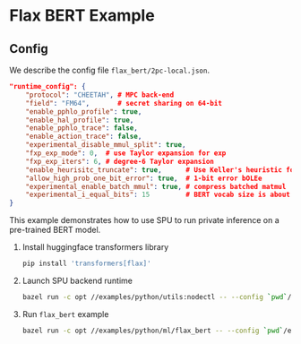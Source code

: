 # Flax BERT Example
## Config

We describe the config file `flax_bert/2pc-local.json`.

```json
"runtime_config": {
    "protocol": "CHEETAH", # MPC back-end
    "field": "FM64",       # secret sharing on 64-bit
    "enable_pphlo_profile": true,
    "enable_hal_profile": true,
    "enable_pphlo_trace": false,
    "enable_action_trace": false,
    "experimental_disable_mmul_split": true,
    "fxp_exp_mode": 0,  # use Taylor expansion for exp
    "fxp_exp_iters": 6, # degree-6 Taylor expansion
    "enable_heurisitc_truncate": true,      # Use Keller's heuristic for efficient truncate
    "allow_high_prob_one_bit_error": true,  # 1-bit error bOLEe
    "experimental_enable_batch_mmul": true, # compress batched matmul
    "experimental_i_equal_bits": 15         # BERT vocab size is about 30k. Thus i_equal on 15-bit is enough for the token-id to one-hot
}
```

This example demonstrates how to use SPU to run private inference on a pre-trained BERT model.

1. Install huggingface transformers library

    ```sh
    pip install 'transformers[flax]'
    ```

2. Launch SPU backend runtime

    ```sh
    bazel run -c opt //examples/python/utils:nodectl -- --config `pwd`/examples/python/ml/flax_bert/2pc-local.json up
    ```

3. Run `flax_bert` example

    ```sh
    bazel run -c opt //examples/python/ml/flax_bert -- --config `pwd`/examples/python/ml/flax_bert/2pc-local.json
    ```
